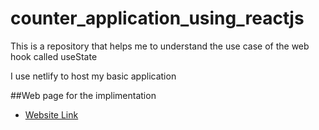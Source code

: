 # counter_application_using_reactjs
This is a repository that helps me to understand the use case of the web hook called useState

I use netlify to host my basic application

##Web page for the implimentation
* [Website Link](https://cepdnaclk.github.io/e16-3yp-gas-level-indicator-and-leakage-detector/) 

